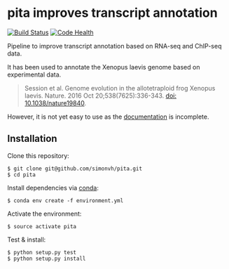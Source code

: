 # pita improves transcript annotation 

[![Build Status](https://travis-ci.org/simonvh/pita.svg?branch=master)](https://travis-ci.org/simonvh/pita)
[![Code Health](https://landscape.io/github/simonvh/pita/master/landscape.svg?style=flat)](https://landscape.io/github/simonvh/pita/master)


Pipeline to improve transcript annotation based on RNA-seq and ChIP-seq data.

It has been used to annotate the Xenopus laevis genome based on experimental data.

> Session et al. Genome evolution in the allotetraploid frog Xenopus laevis. Nature. 2016 Oct 20;538(7625):336-343. [doi: 10.1038/nature19840](http://dx.doi.org/10.1038/nature19840).

However, it is not yet easy to use as the [documentation](http://pita.readthedocs.org) is incomplete. 

## Installation

Clone this repository:

```
$ git clone git@github.com/simonvh/pita.git
$ cd pita
```

Install dependencies via [conda](https://conda.io/):

```
$ conda env create -f environment.yml
```

Activate the environment:

```
$ source activate pita
```

Test & install:

```
$ python setup.py test
$ python setup.py install
```
